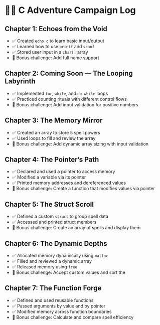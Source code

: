 # 🧙‍♂️ C Adventure Campaign Log

## Chapter 1: Echoes from the Void
- ✅ Created `echo.c` to learn basic input/output
- ✅ Learned how to use `printf` and `scanf`
- ✅ Stored user input in a `char[]` array
- 🧪 Bonus challenge: Add full name support

## Chapter 2: Coming Soon — The Looping Labyrinth

- ✅ Implemented `for`, `while`, and `do-while` loops
- ✅ Practiced counting rituals with different control flows
- 🧪 Bonus challenge: Add input validation for positive numbers

## Chapter 3: The Memory Mirror
- ✅ Created an array to store 5 spell powers
- ✅ Used loops to fill and review the array
- 🧪 Bonus challenge: Add dynamic array sizing with input validation

## Chapter 4: The Pointer’s Path
- ✅ Declared and used a pointer to access memory
- ✅ Modified a variable via its pointer
- ✅ Printed memory addresses and dereferenced values
- 🧪 Bonus challenge: Create a function that modifies values via pointer

## Chapter 5: The Struct Scroll
- ✅ Defined a custom `struct` to group spell data
- ✅ Accessed and printed struct members
- 🧪 Bonus challenge: Create an array of spells and display them

## Chapter 6: The Dynamic Depths
- ✅ Allocated memory dynamically using `malloc`
- ✅ Filled and reviewed a dynamic array
- ✅ Released memory using `free`
- 🧪 Bonus challenge: Accept custom values and sort the 

## Chapter 7: The Function Forge
- ✅ Defined and used reusable functions
- ✅ Passed arguments by value and by pointer
- ✅ Modified memory across function boundaries
- 🧪 Bonus challenge: Calculate and compare spell efficiency
